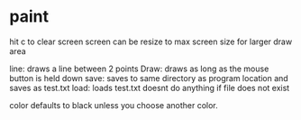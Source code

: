 # paint

hit c to clear screen
screen can be resize to max screen size for larger draw area

line: draws a line between 2 points
Draw: draws as long as the mouse button is held down
save: saves to same directory as program location and saves as test.txt
load: loads test.txt doesnt do anything if file does not exist

color defaults to black unless you choose another color.
